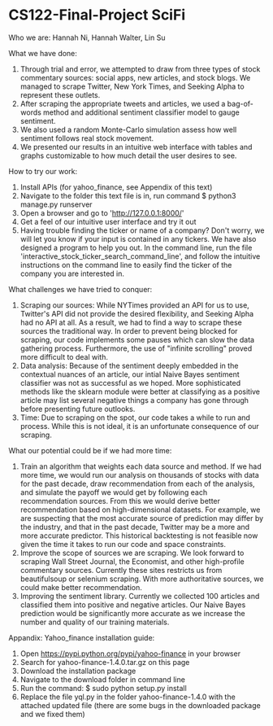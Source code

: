 # CS122-Final-Project SciFi

Who we are:
Hannah Ni, Hannah Walter, Lin Su

What we have done:
1. Through trial and error, we attempted to draw from three types of stock commentary sources: social apps, new articles, and stock blogs. We managed to scrape Twitter, New York Times, and Seeking Alpha to represent these outlets.
2. After scraping the appropriate tweets and articles, we used a bag-of-words method and additional
sentiment classifier model to gauge sentiment.
3. We also used a random Monte-Carlo simulation assess how well sentiment follows real stock movement.
4. We presented our results in an intuitive web interface with tables and graphs customizable to how much detail the user desires to see.

How to try our work:
1. Install APIs (for yahoo_finance, see Appendix of this text)
2. Navigate to the folder this text file is in, run command $ python3 manage.py runserver
3. Open a browser and go to 'http://127.0.0.1:8000/'
4. Get a feel of our intuitive user interface and try it out
5. Having trouble finding the ticker or name of a company? Don't worry, we will let you know if your input is contained in any tickers. We have also designed a program to help you out. In the command line, run the file 'interactive_stock_ticker_search_command_line', and follow the intuitive instructions on the command line to easily find the ticker of the company you are interested in.

What challenges we have tried to conquer:
1. Scraping our sources: While NYTimes provided an API for us to use, Twitter's API did not provide the desired flexibility, and Seeking Alpha had no API at all. As a result, we had to find a way to scrape these sources the traditional way. In order to prevent being blocked for scraping, our code implements some pauses which can slow the data gathering process. Furthermore, the use of "infinite scrolling" proved more difficult to deal with.
2. Data analysis: Because of the sentiment deeply embedded in the contextual nuances of an article, our intial Naive Bayes sentiment classifier was not as successful as we hoped. More sophisticated methods like the sklearn module were better at classifying as a positive article may list several negative things a company has gone through before presenting future outlooks.
3. Time: Due to scraping on the spot, our code takes a while to run and process. While this is not ideal, it is an unfortunate consequence of our scraping. 

What our potential could be if we had more time:
1. Train an algorithm that weights each data source and method. If we had more time, we would run our analysis on thousands of stocks with data for the past decade, draw recommendation from each of the analysis, and simulate the payoff we would get by following each recommendation sources. From this we would derive better recommendation based on high-dimensional datasets. For example, we are suspecting that the most accurate source of prediction may differ by the industry, and that in the past decade, Twitter may be a more and more accurate predictor. This historical backtesting is not feasible now
given the time it takes to run our code and space constraints.
2. Improve the scope of sources we are scraping. We look forward to scraping Wall Street Journal, the Economist, and other high-profile commentary sources. Currently these sites restricts us from beautifulsoup or selenium scraping. With more authoritative sources, we could make better recommendation.
3. Improving the sentiment library. Currently we collected 100 articles and classified them into positive and negative articles. Our Naive Bayes prediction would be significantly more accurate as we increase the number and quality of our training materials.

Appandix:
Yahoo_finance installation guide:
1. Open https://pypi.python.org/pypi/yahoo-finance in your browser
2. Search for yahoo-finance-1.4.0.tar.gz on this page
3. Download the installation package
4. Navigate to the download folder in command line
5. Run the command: $ sudo python setup.py install
6. Replace the file yql.py in the folder yahoo-finance-1.4.0 with the attached updated file (there are some bugs in the downloaded package and we fixed them)
